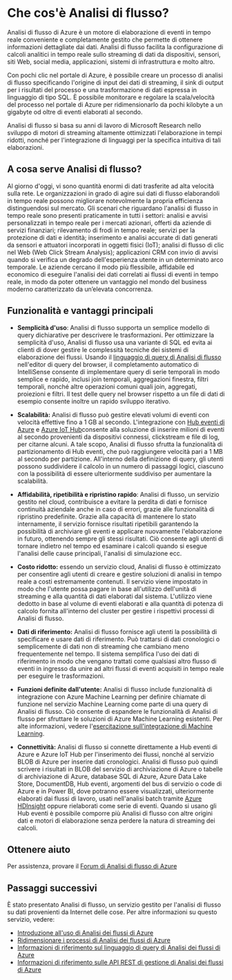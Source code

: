 <properties 
	pageTitle="Introduzione ad Analisi di flusso | Microsoft Azure" 
	description="Informazioni su Analisi di flusso, un servizio gestito che consente di analizzare i dati di streaming di Internet delle cose (IoT) in tempo reale." 
	keywords="analisi come servizio, servizi gestiti, elaborazione dei flussi, analisi di flusso, che cos'è Analisi di flusso"
	services="stream-analytics" 
	documentationCenter="" 
	authors="jeffstokes72" 
	manager="paulettm" 
	editor="cgronlun"/>

<tags 
	ms.service="stream-analytics" 
	ms.devlang="na" 
	ms.topic="get-started-article" 
	ms.tgt_pltfrm="na" 
	ms.workload="data-services" 
	ms.date="08/04/2016" 
	ms.author="jeffstok"/>  


# Che cos'è Analisi di flusso?

Analisi di flusso di Azure è un motore di elaborazione di eventi in tempo reale conveniente e completamente gestito che permette di ottenere informazioni dettagliate dai dati. Analisi di flusso facilita la configurazione di calcoli analitici in tempo reale sullo streaming di dati da dispositivi, sensori, siti Web, social media, applicazioni, sistemi di infrastruttura e molto altro.

Con pochi clic nel portale di Azure, è possibile creare un processo di analisi di flusso specificando l'origine di input dei dati di streaming, il sink di output per i risultati del processo e una trasformazione di dati espressa in linguaggio di tipo SQL. È possibile monitorare e regolare la scala/velocità del processo nel portale di Azure per ridimensionarlo da pochi kilobyte a un gigabyte od oltre di eventi elaborati al secondo.

Analisi di flusso si basa su anni di lavoro di Microsoft Research nello sviluppo di motori di streaming altamente ottimizzati l'elaborazione in tempi ridotti, nonché per l'integrazione di linguaggi per la specifica intuitiva di tali elaborazioni.

## A cosa serve Analisi di flusso?
Al giorno d'oggi, vi sono quantità enormi di dati trasferite ad alta velocità sulla rete. Le organizzazioni in grado di agire sui dati di flusso elaborandoli in tempo reale possono migliorare notevolmente la propria efficienza distinguendosi sul mercato. Gli scenari che riguardano l'analisi di flusso in tempo reale sono presenti praticamente in tutti i settori: analisi e avvisi personalizzati in tempo reale per i mercati azionari, offerti da aziende di servizi finanziari; rilevamento di frodi in tempo reale; servizi per la protezione di dati e identità; inserimento e analisi accurate di dati generati da sensori e attuatori incorporati in oggetti fisici (IoT); analisi di flusso di clic nel Web (Web Click Stream Analysis); applicazioni CRM con invio di avvisi quando si verifica un degrado dell'esperienza utente in un determinato arco temporale. Le aziende cercano il modo più flessibile, affidabile ed economico di eseguire l'analisi dei dati correlati ai flussi di eventi in tempo reale, in modo da poter ottenere un vantaggio nel mondo del business moderno caratterizzato da un’elevata concorrenza.

## Funzionalità e vantaggi principali
-   **Semplicità d'uso**: Analisi di flusso supporta un semplice modello di query dichiarative per descrivere le trasformazioni. Per ottimizzare la semplicità d'uso, Analisi di flusso usa una variante di SQL ed evita ai clienti di dover gestire le complessità tecniche dei sistemi di elaborazione dei flussi. Usando il [linguaggio di query di Analisi di flusso](https://msdn.microsoft.com/library/azure/dn834998.aspx) nell'editor di query del browser, il completamento automatico di IntelliSense consente di implementare query di serie temporali in modo semplice e rapido, inclusi join temporali, aggregazioni finestra, filtri temporali, nonché altre operazioni comuni quali join, aggregati, proiezioni e filtri. Il test delle query nel browser rispetto a un file di dati di esempio consente inoltre un rapido sviluppo iterativo.

-   **Scalabilità:** Analisi di flusso può gestire elevati volumi di eventi con velocità effettive fino a 1 GB al secondo. L'integrazione con [Hub eventi di Azure](https://azure.microsoft.com/services/event-hubs/) e [Azure IoT Hub](https://azure.microsoft.com/services/iot-hub/)consente alla soluzione di inserire milioni di eventi al secondo provenienti da dispositivi connessi, clickstream e file di log, per citarne alcuni. A tale scopo, Analisi di flusso sfrutta la funzionalità di partizionamento di Hub eventi, che può raggiungere velocità pari a 1 MB al secondo per partizione. All'interno della definizione di query, gli utenti possono suddividere il calcolo in un numero di passaggi logici, ciascuno con la possibilità di essere ulteriormente suddiviso per aumentare la scalabilità.

-   **Affidabilità, ripetibilità e ripristino rapido**: Analisi di flusso, un servizio gestito nel cloud, contribuisce a evitare la perdita di dati e fornisce continuità aziendale anche in caso di errori, grazie alle funzionalità di ripristino predefinite. Grazie alla capacità di mantenere lo stato internamente, il servizio fornisce risultati ripetibili garantendo la possibilità di archiviare gli eventi e applicare nuovamente l'elaborazione in futuro, ottenendo sempre gli stessi risultati. Ciò consente agli utenti di tornare indietro nel tempo ed esaminare i calcoli quando si esegue l'analisi delle cause principali, l'analisi di simulazione ecc.

-   **Costo ridotto:** essendo un servizio cloud, Analisi di flusso è ottimizzato per consentire agli utenti di creare e gestire soluzioni di analisi in tempo reale a costi estremamente contenuti. Il servizio viene impostato in modo che l'utente possa pagare in base all'utilizzo dell'unità di streaming e alla quantità di dati elaborati dal sistema. L'utilizzo viene dedotto in base al volume di eventi elaborati e alla quantità di potenza di calcolo fornita all'interno del cluster per gestire i rispettivi processi di Analisi di flusso.

-   **Dati di riferimento:** Analisi di flusso fornisce agli utenti la possibilità di specificare e usare dati di riferimento. Può trattarsi di dati cronologici o semplicemente di dati non di streaming che cambiano meno frequentemente nel tempo. Il sistema semplifica l'uso dei dati di riferimento in modo che vengano trattati come qualsiasi altro flusso di eventi in ingresso da unire ad altri flussi di eventi acquisiti in tempo reale per eseguire le trasformazioni.

-   **Funzioni definite dall'utente:** Analisi di flusso include funzionalità di integrazione con Azure Machine Learning per definire chiamate di funzione nel servizio Machine Learning come parte di una query di Analisi di flusso. Ciò consente di espandere le funzionalità di Analisi di flusso per sfruttare le soluzioni di Azure Machine Learning esistenti. Per alte informazioni, vedere l'[esercitazione sull'integrazione di Machine Learning](stream-analytics-machine-learning-integration-tutorial.md).

-   **Connettività:** Analisi di flusso si connette direttamente a Hub eventi di Azure e Azure IoT Hub per l'inserimento dei flussi, nonché al servizio BLOB di Azure per inserire dati cronologici. Analisi di flusso può quindi scrivere i risultati in BLOB del servizio di archiviazione di Azure o tabelle di archiviazione di Azure, database SQL di Azure, Azure Data Lake Store, DocumentDB, Hub eventi, argomenti del bus di servizio o code di Azure e in Power BI, dove potranno essere visualizzati, ulteriormente elaborati dai flussi di lavoro, usati nell'analisi batch tramite [Azure HDInsight](https://azure.microsoft.com/services/hdinsight/) oppure rielaborati come serie di eventi. Quando si usano gli Hub eventi è possibile comporre più Analisi di flusso con altre origini dati e motori di elaborazione senza perdere la natura di streaming dei calcoli.

## Ottenere aiuto
Per assistenza, provare il [Forum di Analisi di flusso di Azure](https://social.msdn.microsoft.com/Forums/it-IT/home?forum=AzureStreamAnalytics)

## Passaggi successivi
È stato presentato Analisi di flusso, un servizio gestito per l'analisi di flusso su dati provenienti da Internet delle cose. Per altre informazioni su questo servizio, vedere:

- [Introduzione all'uso di Analisi dei flussi di Azure](stream-analytics-get-started.md)
- [Ridimensionare i processi di Analisi dei flussi di Azure](stream-analytics-scale-jobs.md)
- [Informazioni di riferimento sul linguaggio di query di Analisi dei flussi di Azure](https://msdn.microsoft.com/library/azure/dn834998.aspx)
- [Informazioni di riferimento sulle API REST di gestione di Analisi dei flussi di Azure](https://msdn.microsoft.com/library/azure/dn835031.aspx)

<!---HONumber=AcomDC_0810_2016-->